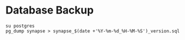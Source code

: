 # Database Backup
```
su postgres
pg_dump synapse > synapse_$(date +'%Y-%m-%d_%H-%M-%S')_version.sql
```
